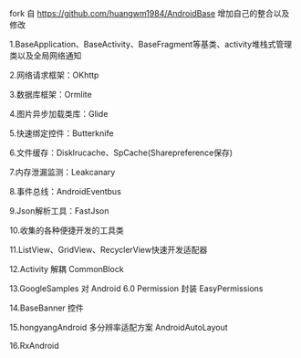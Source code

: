 fork 自 https://github.com/huangwm1984/AndroidBase
增加自己的整合以及修改

1.BaseApplication、BaseActivity、BaseFragment等基类、activity堆栈式管理类以及全局网络通知

2.网络请求框架：OKhttp

3.数据库框架：Ormlite

4.图片异步加载类库：Glide

5.快速绑定控件：Butterknife

6.文件缓存：Disklrucache、SpCache(Sharepreference保存)

7.内存泄漏监测：Leakcanary

8.事件总线：AndroidEventbus

9.Json解析工具：FastJson

10.收集的各种便捷开发的工具类

11.ListView、GridView、RecyclerView快速开发适配器

12.Activity 解耦 CommonBlock

13.GoogleSamples 对 Android 6.0 Permission 封装 EasyPermissions

14.BaseBanner 控件

15.hongyangAndroid 多分辨率适配方案 AndroidAutoLayout

16.RxAndroid
